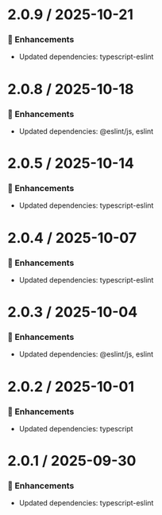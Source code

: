 # 2.0.9 / 2025-10-21

### :tada: Enhancements
- Updated dependencies: typescript-eslint

# 2.0.8 / 2025-10-18

### :tada: Enhancements
- Updated dependencies: @eslint/js, eslint

# 2.0.5 / 2025-10-14

### :tada: Enhancements
- Updated dependencies: typescript-eslint

# 2.0.4 / 2025-10-07

### :tada: Enhancements
- Updated dependencies: typescript-eslint

# 2.0.3 / 2025-10-04

### :tada: Enhancements
- Updated dependencies: @eslint/js, eslint

# 2.0.2 / 2025-10-01

### :tada: Enhancements
- Updated dependencies: typescript

# 2.0.1 / 2025-09-30

### :tada: Enhancements
- Updated dependencies: typescript-eslint

